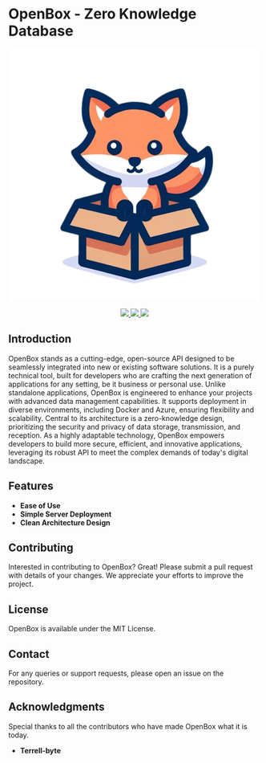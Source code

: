 # OpenBox - Zero Knowledge Database
<p align="center">
  <img src="https://github.com/Terrell-byte/OpenBox/blob/main/client/Resources/Images/OpenBox-logo.png" />
</p>
<p align="center">
    <a href="https://github.com/Terrell-byte/OpenBox/pulse">
      <img src="https://img.shields.io/github/last-commit/Terrell-byte/OpenBox?style=for-the-badge&logo=github&color=7dc4e4&logoColor=D9E0EE&labelColor=302D41"/>
    </a>
    <a href="https://github.com/Terrell-byte/OpenBox/releases/latest">
      <img src="https://img.shields.io/github/v/release/Terrell-byte/OpenBox?style=for-the-badge&logo=gitbook&color=8bd5ca&logoColor=D9E0EE&labelColor=302D41"/>
    </a>
    <a href="https://github.com/Terrell-byte/OpenBox/stargazers">
      <img src="https://img.shields.io/github/stars/Terrell-byte/OpenBox?style=for-the-badge&logo=apachespark&color=eed49f&logoColor=D9E0EE&labelColor=302D41"/>
    </a>
</p>

## Introduction
OpenBox stands as a cutting-edge, open-source API designed to be seamlessly integrated into new or existing software solutions. It is a purely technical tool, built for developers who are crafting the next generation of applications for any setting, be it business or personal use. Unlike standalone applications, OpenBox is engineered to enhance your projects with advanced data management capabilities. It supports deployment in diverse environments, including Docker and Azure, ensuring flexibility and scalability. Central to its architecture is a zero-knowledge design, prioritizing the security and privacy of data storage, transmission, and reception. As a highly adaptable technology, OpenBox empowers developers to build more secure, efficient, and innovative applications, leveraging its robust API to meet the complex demands of today's digital landscape.

## Features
- **Ease of Use**
- **Simple Server Deployment**
- **Clean Architecture Design**

## Contributing
Interested in contributing to OpenBox? Great! Please submit a pull request with details of your changes. We appreciate your efforts to improve the project.

## License
OpenBox is available under the MIT License.

## Contact
For any queries or support requests, please open an issue on the repository.

## Acknowledgments
Special thanks to all the contributors who have made OpenBox what it is today.
- **Terrell-byte**
